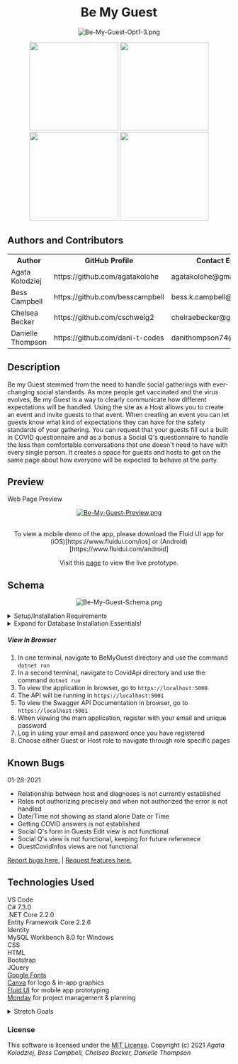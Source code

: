 <div align="center">

# Be My Guest

</div>

<div align="center">

![Be-My-Guest-Opt1-3.png](https://i.postimg.cc/ydMmPLrY/Be-My-Guest-Opt1-3.png)

</div>

<div align="center">
<img src="https://github.com/agatakolohe.png" width="200px" height="auto">
<img src="https://github.com/besscampbell.png" width="200px" height="auto">
<img src="https://github.com/cschweig2.png" width="200px" height="auto">
<img src="https://github.com/dani-t-codes.png" width="200px" height="auto">
</div>

## **Authors and Contributors**

<table>
  <tr>
    <th>Author</th>
    <th>GitHub Profile</th>
    <th>Contact Email</th>
    <th>LinkedIn Connections</th>
  </tr>
  <tr>
    <td>Agata Kolodziej</td>
    <td>https://github.com/agatakolohe</td>
    <td>agatakolohe@gmail.com</td>
    <td>https://www.linkedin.com/in/agatakolohe/</td>
  </tr>
  <tr>
    <td>Bess Campbell</td>
    <td>https://github.com/besscampbell</td>
    <td>bess.k.campbell@gmail.com</td>
    <td>https://www.linkedin.com/in/bess-campbell
  </tr>
  <tr>
    <td>Chelsea Becker</td>
    <td>https://github.com/cschweig2</td>
    <td>chelraebecker@gmail.com</td>
    <td>https://www.linkedin.com/in/chelsearaebecker/</td>
  </tr>
  <tr>
    <td>Danielle Thompson</td>
    <td>https://github.com/dani-t-codes</td>
    <td>danithompson74@gmail.com</td>
    <td>https://linkedin.com/in/daniellethompson74</td>
  </tr>
</table>

## **Description**

 Be my Guest stemmed from the need to handle social gatherings with ever-changing social standards. As more people get vaccinated and the virus evolves, Be my Guest is a  way to clearly communicate how different expectations will be handled. Using the site as a Host allows you to create an event and invite guests to that event. When creating an event you can let guests know what kind of expectations they can have for the safety standards of your gathering. You can request that your guests fill out a built in COVID questionnaire and as a bonus a Social Q's questionnaire to handle the less than comfortable conversations that one doesn't need to have with every single person.  It creates a space for guests and hosts to get on the same page about how everyone will be expected to behave at the party.

## **Preview**

Web Page Preview <br>

<div align="center">

[![Be-My-Guest-Preview.png](https://i.postimg.cc/L6FHrkc2/Be-My-Guest-Preview.png)](https://postimg.cc/fk5nddWr)

</div>

<br>
<div align="center">
To view a mobile demo of the app, please download the Fluid UI app for (iOS)[https://www.fluidui.com/ios] or (Android)[https://www.fluidui.com/android]

Visit this [page](https://www.fluidui.com/editor/live/project/p_Qqp3m3svolrxqJN31QZEBSdIZMTETEbZ) to view the live prototype.
</div> 

## **Schema**

<div align="center">

![Be-My-Guest-Schema.png](https://i.postimg.cc/8C0NgnV9/Be-My-Guest-Schema.png)

</div>

<details>

<summary> Setup/Installation Requirements </summary>

##### Software Requirements

1. Internet browser
2. A code editor such as [VSCode](https://code.visualstudio.com/) to view and edit the code
3. .NET Core, or follow along with the 'Installing .NET Core' instructions

##### Open Locally

- Click on the link to my repository: [My Repository](https://github.com/cschweig2/BeMyGuest_TeamWeek.git)
- Click on the green "Code" button and copy the repository URL
- Open your terminal and use the command `git clone https://github.com/cschweig2/BeMyGuest_TeamWeek.git` into the directory you would like to clone the repository
- Open in text editor to view code and make changes

##### Installing .NET Core

In order to run the application, please install .NET for your computer to recognize the `dotnet` command.

1. Download [.NET Core SDK (Software Development Kit)](https://dotnet.microsoft.com/download/thank-you/dotnet-sdk-2.2.106-macos-x64-installer). Clicking this link will prompt a file download for your particular OS from Microsoft.
2. Open the file. Follow the installation steps.
3. Confirm the installation is successful by opening your terminal and running the command `dotnet --version`. The response should be something similar to this:`2.2.105`. This means it was successfully installed.

##### Installing MySQL

MySQL is a type of database software used to create, edit, query, and manage SQL data.

- For Mac Users please [Click Here](https://dev.mysql.com/downloads/file/?id=484914) to download MySQL Installer
- For Windows Users please [Click Here](https://dev.mysql.com/downloads/file/?id=484919)

- Verify MySQL installation by opening the terminal and entering the command `mysql -uroot -p[THEPASSWORDYOUSELECTED]`
- If you gain access you will see see the MYSQL command line!

##### Installing MySQL Workbench

- Please [Click Here](https://dev.mysql.com/downloads/workbench/) to install the correct version for your machine
- Open MySQL Workbench and select `Local instance 3306 server`. You will need to enter the password you selected

##### Installing Packages

- Navigate to the BeMyGuest folder in the command line
- Use the command `dotnet restore`
- Run the same command in the CovidApi folder

##### Compiling

- Navigate to the BeMyGuest folder in the command line
- Use the command `dotnet build` to compile
- Run the same command in the CovidApi folder

</details>

<details>

  <summary>Expand for Database Installation Essentials!</summary>

### Database Connection

Create a connection string to connect the database to the web application.

1. Create one file in the CovidAPI folder and one file in the BeMyGuest folder, with both files called `appsettings.json`
2. Add the code below to each file:

```
{
    "Logging": {
        "LogLevel": {
          "Default": "Warning"
        }
      },
      "AllowedHosts": "*",
    "ConnectionStrings": {
        "DefaultConnection": "Server=localhost;Port=3306;database=be_my_guest;uid=root;pwd=YourPassword;"
    }
}
```

- Put in your MySQL password in `pwd=YourPassword`. Change the server, port, and uid if necessary.

### Import Database Using Entity Framework Core

1. Navigate to CovidApi directory in terminal
2. Use the command `dotnet ef database update` to generate the database on your local machine through Entity Framework Core
3. Navigate to BeMyGuest directory in terminal
4. Repeat step 2

### Update Database Using Entity Framework Core

1. Write any new code you wish to add to the database. Use the command `dotnet build` to check for any compiling errors. If no errors, proceed to step 2
2. To update the database with any changes made to the code, use the command `dotnet ef migrations add [MigrationsName]`
3. Use the command `dotnet ef database update` to update the database

</details>

##### View In Browser

1. In one terminal, navigate to BeMyGuest directory and use the command `dotnet run`
2. In a second terminal, navigate to CovidApi directory and use the command `dotnet run`
3. To view the application in browser, go to `https://localhost:5000`
4. The API will be running in `https://localhost:5001`
5. To view the Swagger API Documentation in browser, go to `https://localhost:5001`
6. When viewing the main application, register with your email and unique password
7. Log in using your email and password once you have registered
8. Choose either Guest or Host role to navigate through role specific pages


## **Known Bugs**

01-28-2021

- Relationship between host and diagnoses is not currently established
- Roles not authorizing precisely and when not authorized the error is not handled
- Date/Time not showing as stand alone Date or Time
- Getting COVID answers is not established
- Social Q's form in Guests Edit view is not functional
- Social Q's view is not functional, keeping for future referenece
- GuestCovidInfos views are not functional


[Report bugs here.](https://github.com/cschweig2/BeMyGuest.Solution/issues) | [Request features here.](https://github.com/cschweig2/BeMyGuest.Solution/issues)

## **Technologies Used**

VS Code <br>
C# 7.3.0<br>
.NET Core 2.2.0<br>
Entity Framework Core 2.2.6<br>
Identity<br>
MySQL Workbench 8.0 for Windows<br>
CSS<br>
HTML<br>
Bootstrap<br>
JQuery<br>
[Google Fonts](fonts.google.com)<br>
[Canva](canva.com) for logo & in-app graphics<br>
[Fluid UI](fluidui.com) for mobile app prototyping<br>
[Monday]() for project management & planning<br>

<details>

<summary>Stretch Goals</summary>

- Implementing OAuth for user login.
- Integrate social media connections.
- There was a number of design-related features and little design flaws that we wanted to incorporate/fix, but did not have time to get through everything.
- The design logo wasn't as integrated into the app theme as much as we would have liked, and in a perfect world, would've had some Javascript incorporated to animate a "fly in" of the logo, etc.
- We wanted to create small icons or badges for some of the SocialQ's to be displayed in-app and when looking at a guest list or a guest's details.
- Including some visual representations of the guests in attendance (graphs, charts, etc) for viewing their host and other guests' important SocialQ's in mobile and desktop applications would be ideal.
- Additionally, we would have liked to incorporate JWT Token authorization for the API/UI.
- Being able to generate a specific event ID by a host creating an event that would then get sent to potential guests through an auto-generated email. This was a much loftier goal than could be accomplished with just four days, but with more time, would be essential to streamlined user experience.
- We would like to have all the views fully functional, as some of them currently are hard-coded or not as set up as we would like.

</details>

### License

This software is licensed under the [MIT License](https://choosealicense.com/licenses/mit/).
Copyright (c) 2021 _*Agata Kolodziej, Bess Campbell, Chelsea Becker, Danielle Thompson*_
